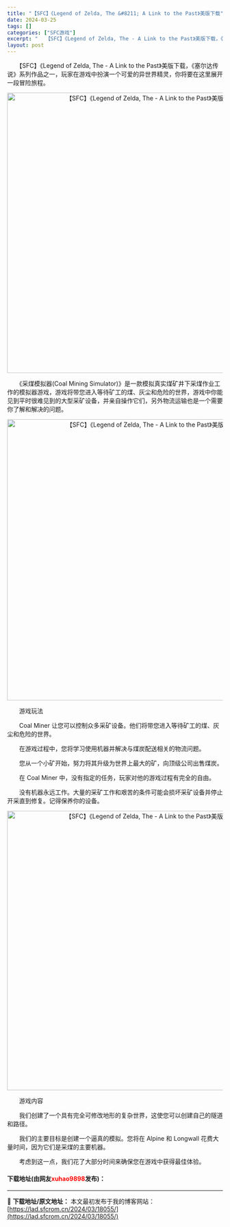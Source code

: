 ```yaml
---
title: "【SFC】《Legend of Zelda, The &#8211; A Link to the Past》美版下载"
date: 2024-03-25
tags: []
categories: ["SFC游戏"]
excerpt: "　　【SFC】《Legend of Zelda, The - A Link to the Past》美版下载，《塞尔达传说》系列作品之一，玩家在游戏中扮演一个可爱的异世界精灵，你将要在这里展开一段冒险旅程。 　　《采煤模拟器(Coal Mining Simulator)》是一款模拟真实煤矿井下采煤作&hellip;"
layout: post
---
```


 <p>　　【SFC】《Legend of Zelda, The - A Link to the Past》美版下载，《塞尔达传说》系列作品之一，玩家在游戏中扮演一个可爱的异世界精灵，你将要在这里展开一段冒险旅程。</p> <p align="center"><img align="" border="0" src="https://lad.sfcrom.cn/wp-content/uploads/2024/03/20240324_6600bdf8d5a8d.png" width="655" alt="【SFC】《Legend of Zelda, The - A Link to the Past》美版下载" /></p> <p>　　《采煤模拟器(Coal Mining Simulator)》是一款模拟真实煤矿井下采煤作业工作的模拟器游戏，游戏将带您进入等待矿工的煤、灰尘和危险的世界，游戏中你能见到平时很难见到的大型采矿设备，并亲自操作它们，另外物流运输也是一个需要你了解和解决的问题。</p> <p align="center"><img align="" border="0" src="https://lad.sfcrom.cn/wp-content/uploads/2024/03/20240324_6600bdf9e65b3.png" width="657" alt="【SFC】《Legend of Zelda, The - A Link to the Past》美版下载" /></p> <p>　　游戏玩法</p> <p>　　Coal Miner 让您可以控制众多采矿设备。他们将带您进入等待矿工的煤、灰尘和危险的世界。</p> <p>　　在游戏过程中，您将学习使用机器并解决与煤炭配送相关的物流问题。</p> <p>　　您从一个小矿开始，努力将其升级为世界上最大的矿，向顶级公司出售煤炭。</p> <p>　　在 Coal Miner 中，没有指定的任务，玩家对他的游戏过程有完全的自由。</p> <p>　　没有机器永远工作。大量的采矿工作和艰苦的条件可能会损坏采矿设备并停止开采直到修复。记得保养你的设备。</p> <p align="center"><img align="" border="0" src="https://lad.sfcrom.cn/wp-content/uploads/2024/03/20240324_6600bdfb34236.png" width="653" alt="【SFC】《Legend of Zelda, The - A Link to the Past》美版下载" /></p> <p>　　游戏内容</p> <p>　　我们创建了一个具有完全可修改地形的复杂世界，这使您可以创建自己的隧道和路径。</p> <p>　　我们的主要目标是创建一个逼真的模拟。您将在 Alpine 和 Longwall 花费大量时间，因为它们是采煤的主要机器。</p> <p>　　考虑到这一点，我们花了大部分时间来确保您在游戏中获得最佳体验。</p> <p><h4>下载地址(由网友<font color="red">xuhao9898</font>发布)：</h4></p> 

---
📖 **下载地址/原文地址：** 本文最初发布于我的博客网站：[https://lad.sfcrom.cn/2024/03/18055/](https://lad.sfcrom.cn/2024/03/18055/)
